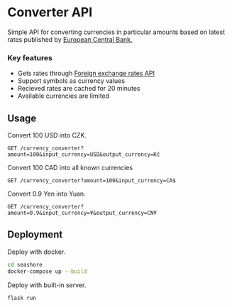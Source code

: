 # Converter API
Simple API for converting currencies in particular amounts based on latest rates published by [European Central Bank.](https://www.ecb.europa.eu/stats/policy_and_exchange_rates/euro_reference_exchange_rates/html/index.en.html)

### Key features
- Gets rates through [Foreign exchange rates API](https://exchangeratesapi.io/)
- Support symbols as currency values
- Recieved rates are cached for 20 minutes
- Available currencies are limited

## Usage
Convert 100 USD into CZK.
```http
GET /currency_converter?amount=100&input_currency=USD&output_currency=Kč
```

Convert 100 CAD into all known currencies
```http
GET /currency_converter?amount=100&input_currency=CA$
```
Convert 0.9 Yen into Yuan.
```http
GET /currency_converter?amount=0.9&input_currency=¥&output_currency=CN¥
```


## Deployment

Deploy with docker.
```sh
cd seashore
docker-compose up --build
```
Deploy with built-in server.
```sh
flask run 
```
